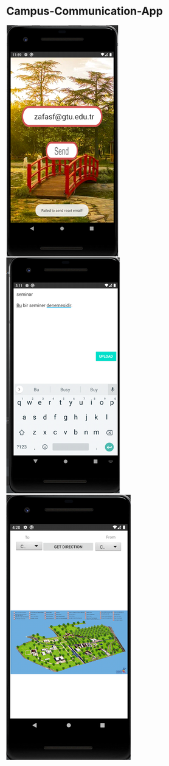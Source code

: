# Campus-Communication-App



![GitHub Logo](/ss1.png)
![GitHub Logo](/ss2.png)
![GitHub Logo](/ss3.png)
